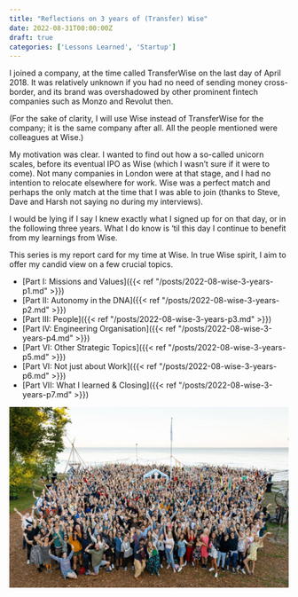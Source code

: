 ```yaml
---
title: "Reflections on 3 years of (Transfer) Wise"
date: 2022-08-31T00:00:00Z
draft: true
categories: ['Lessons Learned', 'Startup']
---
```



I joined a company, at the time called TransferWise on the last day of April 2018. It was relatively unknown if you had no need of sending money cross-border, and its brand was overshadowed by other prominent fintech companies such as Monzo and Revolut then. 

(For the sake of clarity, I will use Wise instead of TransferWise for the company; it is the same company after all. All the people mentioned were colleagues at Wise.)

My motivation was clear. I wanted to find out how a so-called unicorn scales, before its eventual IPO as Wise (which I wasn’t sure if it were to come). Not many companies in London were at that stage, and I had no intention to relocate elsewhere for work. Wise was a perfect match and perhaps the only match at the time that I was able to join (thanks to Steve, Dave and Harsh not saying no during my interviews).

I would be lying if I say I knew exactly what I signed up for on that day, or in the following three years. What I do know is ‘til this day I continue to benefit from my learnings from Wise. 

This series is my report card for my time at Wise. In true Wise spirit, I aim to offer my candid view on a few crucial topics. 

- [Part I: Missions and Values]({{< ref "/posts/2022-08-wise-3-years-p1.md" >}})
- [Part II: Autonomy in the DNA]({{< ref "/posts/2022-08-wise-3-years-p2.md" >}})
- [Part III: People]({{< ref "/posts/2022-08-wise-3-years-p3.md" >}})
- [Part IV: Engineering Organisation]({{< ref "/posts/2022-08-wise-3-years-p4.md" >}})
- [Part VI: Other Strategic Topics]({{< ref "/posts/2022-08-wise-3-years-p5.md" >}})
- [Part VI: Not just about Work]({{< ref "/posts/2022-08-wise-3-years-p6.md" >}})
- [Part VII: What I learned & Closing]({{< ref "/posts/2022-08-wise-3-years-p7.md" >}})

![beaworld festival | TransferWise Summer Days 2019](/beaworld_TransferWiseSummerDays2019.jpeg)
